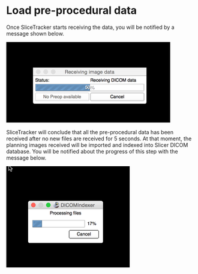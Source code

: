 # Load pre-procedural data

Once SliceTracker starts receiving the data, you will be notified by a message shown below.

![](../images/receiving_dicom.png)

SliceTracker will conclude that all the pre-procedural data has been received after no new files are received for 5 seconds. At that moment, the planning images received will be imported and indexed into Slicer DICOM database. You will be notified about the progress of this step with the message below.

![](../images/processing_dicom.png)